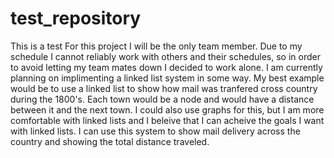 # test_repository
This is a test
For this project I will be the only team member. Due to my schedule I cannot reliably work with others and their schedules, so in order to avoid letting my team mates down I decided to work alone. I am currently planning on implimenting a linked list system in some way. My best example would be to use a linked list to show how mail was tranfered cross country during the 1800's. Each town would be a node and would have a distance between it and the next town. I could also use graphs for this, but I am more comfortable with linked lists and I beleive that I can acheive the goals I want with linked lists. I can use this system to show mail delivery across the country and showing the total distance traveled. 
